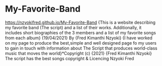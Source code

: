 # My-Favorite-Band
https://nzyokifred.github.io/My-Favorite-Band
{This is a website describing my favorite band (The script) and a list of their works. Additionally, it includes short biographies of the 3 members and a list of my favorite songs from each album}
{19/04/2021} By {Fred Kimanthi Nzyoki}
{I have worked on my page to produce the best,simple and well designed page fo my users to gain in touch with information about The Script that produces world-class music that moves the world}*Copyright (c) {2021} {Fred Kimanthi Nzyoki}
The script has the best songs
copyright & Licencing
Nzyoki Fred
